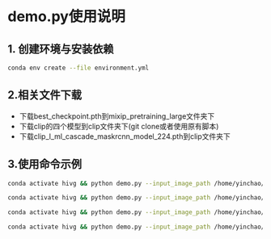 # demo.py使用说明
## 1. 创建环境与安装依赖
```bash
conda env create --file environment.yml
```

## 2.相关文件下载
- 下载best_checkpoint.pth到mixip_pretraining_large文件夹下
- 下载clip的四个模型到clip文件夹下(git clone或者使用原有脚本)
- 下载clip_l_ml_cascade_maskrcnn_model_224.pth到clip文件夹下



## 3.使用命令示例
```bash
conda activate hivg && python demo.py --input_image_path /home/yinchao/HiVG/images/COCO_train2014_000000435940.jpg --prompt "boy wearing purple t-shirt" --output_image_path /home/yinchao/HiVG/images/boy_result.jpg --device cpu
```
```bash
conda activate hivg && python demo.py --input_image_path /home/yinchao/HiVG/images/COCO_train2014_000000144725.jpg --prompt "bird" --output_image_path /home/yinchao/HiVG/images/bird_result.jpg --device cpu
```
```bash
conda activate hivg && python demo.py --input_image_path /home/yinchao/HiVG/images/COCO_train2014_000000291797.jpg --prompt "man" --output_image_path /home/yinchao/HiVG/images/man_result.jpg --device cpu
```
```bash
conda activate hivg && python demo.py --input_image_path /home/yinchao/HiVG/images/COCO_train2014_000000581921.jpg --prompt "snowboard" --output_image_path /home/yinchao/HiVG/images/snowboard_result.jpg --device cpu
```
